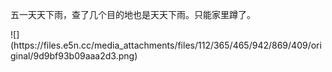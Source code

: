 <p>五一天天下雨，查了几个目的地也是天天下雨。只能家里蹲了。</p>
![](https://files.e5n.cc/media_attachments/files/112/365/465/942/869/409/original/9d9bf93b09aaa2d3.png)